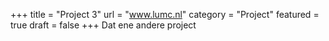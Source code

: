 +++
title = "Project 3"
url = "www.lumc.nl"
category = "Project"
featured = true
draft = false
+++
Dat ene andere project